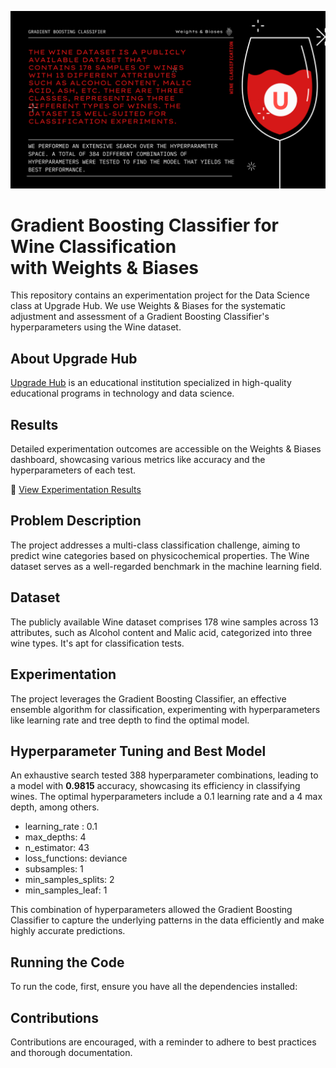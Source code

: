 ![Cover Image](imagen.png)
# Gradient Boosting Classifier for Wine Classification </br> with Weights & Biases

This repository contains an experimentation project for the Data Science class at Upgrade Hub. We use Weights & Biases for the systematic adjustment and assessment of a Gradient Boosting Classifier's hyperparameters using the Wine dataset.

## About Upgrade Hub

[Upgrade Hub](https://www.upgrade-hub.com/) is an educational institution specialized in high-quality educational programs in technology and data science.

## Results

Detailed experimentation outcomes are accessible on the Weights & Biases dashboard, showcasing various metrics like accuracy and the hyperparameters of each test.

🔗 [View Experimentation Results](https://api.wandb.ai/links/doficar91/trj1mxki)

## Problem Description

The project addresses a multi-class classification challenge, aiming to predict wine categories based on physicochemical properties. The Wine dataset serves as a well-regarded benchmark in the machine learning field.

## Dataset

The publicly available Wine dataset comprises 178 wine samples across 13 attributes, such as Alcohol content and Malic acid, categorized into three wine types. It's apt for classification tests.

## Experimentation

The project leverages the Gradient Boosting Classifier, an effective ensemble algorithm for classification, experimenting with hyperparameters like learning rate and tree depth to find the optimal model.

## Hyperparameter Tuning and Best Model

An exhaustive search tested 388 hyperparameter combinations, leading to a model with **0.9815** accuracy, showcasing its efficiency in classifying wines. The optimal hyperparameters include a 0.1 learning rate and a 4 max depth, among others.

- learning_rate : 0.1
- max_depths: 4
- n_estimator: 43
- loss_functions: deviance
- subsamples: 1
- min_samples_splits: 2
- min_samples_leaf: 1

This combination of hyperparameters allowed the Gradient Boosting Classifier to capture the underlying patterns in the data efficiently and make highly accurate predictions.

## Running the Code

To run the code, first, ensure you have all the dependencies installed:


## Contributions

Contributions are encouraged, with a reminder to adhere to best practices and thorough documentation.

